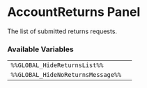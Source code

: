 # AccountReturns Panel

The list of submitted returns requests.

### Available Variables
|||
|---|---|
| `%%GLOBAL_HideReturnsList%%` |
| `%%GLOBAL_HideNoReturnsMessage%%` |
